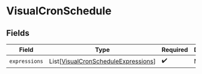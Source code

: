 # VisualCronSchedule


## Fields

| Field                                                                                       | Type                                                                                        | Required                                                                                    | Description                                                                                 |
| ------------------------------------------------------------------------------------------- | ------------------------------------------------------------------------------------------- | ------------------------------------------------------------------------------------------- | ------------------------------------------------------------------------------------------- |
| `expressions`                                                                               | List[[VisualCronScheduleExpressions](../../models/shared/visualcronscheduleexpressions.md)] | :heavy_check_mark:                                                                          | N/A                                                                                         |